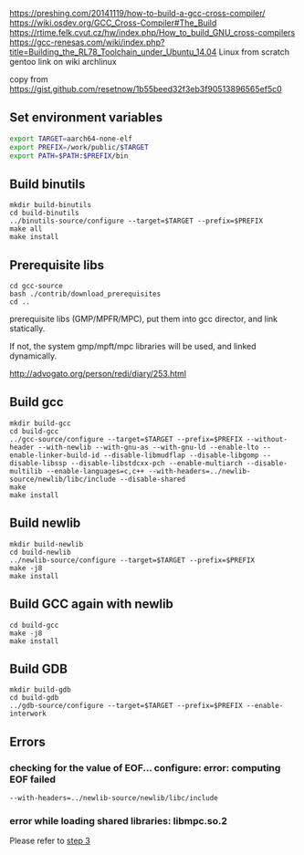 https://preshing.com/20141119/how-to-build-a-gcc-cross-compiler/
https://wiki.osdev.org/GCC_Cross-Compiler#The_Build
https://rtime.felk.cvut.cz/hw/index.php/How_to_build_GNU_cross-compilers
https://gcc-renesas.com/wiki/index.php?title=Building_the_RL78_Toolchain_under_Ubuntu_14.04
Linux from scratch
gentoo link on wiki
archlinux

copy from
https://gist.github.com/resetnow/1b55beed32f3eb3f90513896565ef5c0

## Set environment variables

```bash
export TARGET=aarch64-none-elf
export PREFIX=/work/public/$TARGET
export PATH=$PATH:$PREFIX/bin
```

## Build binutils
```shell
mkdir build-binutils
cd build-binutils
../binutils-source/configure --target=$TARGET --prefix=$PREFIX
make all
make install
```

## Prerequisite libs
```shell
cd gcc-source
bash ./contrib/download_prerequisites
cd ..
```
prerequisite libs (GMP/MPFR/MPC), put them into gcc director, and link statically.

If not, the system gmp/mpft/mpc libraries will be used, and linked dynamically.

http://advogato.org/person/redi/diary/253.html

## Build gcc
```
mkdir build-gcc
cd build-gcc
../gcc-source/configure --target=$TARGET --prefix=$PREFIX --without-header --with-newlib --with-gnu-as --with-gnu-ld --enable-lto --enable-linker-build-id --disable-libmudflap --disable-libgomp --disable-libssp --disable-libstdcxx-pch --enable-multiarch --disable-multilib --enable-languages=c,c++ --with-headers=../newlib-source/newlib/libc/include --disable-shared
make
make install
```

## Build newlib
```shell
mkdir build-newlib
cd build-newlib
../newlib-source/configure --target=$TARGET --prefix=$PREFIX
make -j8
make install
```

## Build GCC again with newlib
```shell
cd build-gcc
make -j8
make install
```

## Build GDB
```shell
mkdir build-gdb
cd build-gdb
../gdb-source/configure --target=$TARGET --prefix=$PREFIX --enable-interwork
```

## Errors

### checking for the value of EOF... configure: error: computing EOF failed
```
--with-headers=../newlib-source/newlib/libc/include
```

### error while loading shared libraries: libmpc.so.2
Please refer to <a href="#prerequisite-libs">step 3</a>


